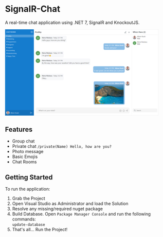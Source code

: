 # SignalR-Chat
A real-time chat application using .NET 7, SignalR and KnockoutJS.

![](https://raw.githubusercontent.com/AKouki/SignalR-Chat/main/src/Chat.Web/wwwroot/images/screenshots/web.png)

## Features
* Group chat
* Private chat `/private(Name) Hello, how are you?`
* Photo message
* Basic Emojis
* Chat Rooms

## Getting Started

To run the application:

1. Grab the Project
2. Open Visual Studio as Administrator and load the Solution
3. Resolve any missing/required nuget package
4. Build Database. Open `Package Manager Console` and run the following commands: <br />
`update-database` <br />
5. That's all... Run the Project!

